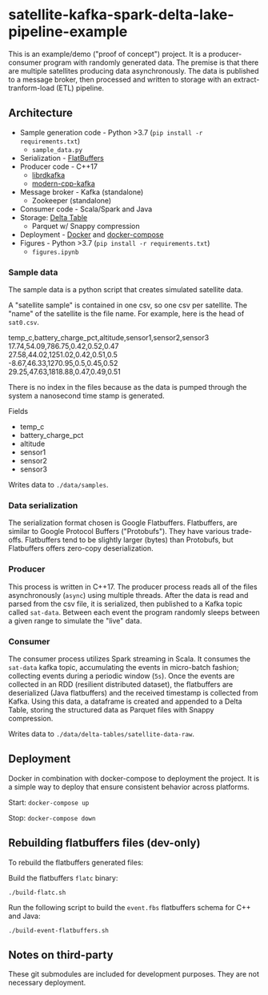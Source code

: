 # satellite-kafka-spark-delta-lake-pipeline-example

This is an example/demo ("proof of concept") project. It is a producer-consumer program with randomly generated data. The premise is that there are multiple satellites producing data asynchronously. The data is published to a message broker, then processed and written to storage with an extract-tranform-load (ETL) pipeline.

## Architecture

- Sample generation code - Python >3.7 (`pip install -r requirements.txt`)
    - `sample_data.py`
- Serialization - [FlatBuffers](https://github.com/google/flatbuffers)
- Producer code - C++17
    - [librdkafka](https://github.com/confluentinc/librdkafka/tree/master)
    - [modern-cpp-kafka](https://github.com/morganstanley/modern-cpp-kafka)
- Message broker - Kafka (standalone)
    - Zookeeper (standalone)
- Consumer code - Scala/Spark and Java
- Storage: [Delta Table](https://delta.io)
    - Parquet w/ Snappy compression
- Deployment - [Docker](https://www.docker.com) and [docker-compose](https://docs.docker.com/compose/)
- Figures - Python >3.7 (`pip install -r requirements.txt`)
    - `figures.ipynb`

### Sample data

The sample data is a python script that creates simulated satellite data.

A "satellite sample" is contained in one csv, so one csv per satellite. The "name" of the satellite is the file name. For example, here is the head of `sat0.csv`.

temp_c,battery_charge_pct,altitude,sensor1,sensor2,sensor3<br>
17.74,54.09,786.75,0.42,0.52,0.47<br>
27.58,44.02,1251.02,0.42,0.51,0.5<br>
-8.67,46.33,1270.95,0.5,0.45,0.52<br>
29.25,47.63,1818.88,0.47,0.49,0.51

There is no index in the files because as the data is pumped through the system a nanosecond time stamp is generated.

Fields
- temp_c
- battery_charge_pct
- altitude
- sensor1
- sensor2
- sensor3

Writes data to `./data/samples`.

### Data serialization

The serialization format chosen is Google Flatbuffers. Flatbuffers, are similar to Google Protocol Buffers ("Protobufs"). They have various trade-offs. Flatbuffers tend to be slightly larger (bytes) than Protobufs, but Flatbuffers offers zero-copy deserialization.

### Producer

This process is written in C++17. The producer process reads all of the files asynchronously (`async`) using multiple threads. After the data is read and parsed from the csv file, it is serialized, then published to a Kafka topic called `sat-data`. Between each event the program randomly sleeps between a given range to simulate the "live" data.

### Consumer

The consumer process utilizes Spark streaming in Scala. It consumes the `sat-data` kafka topic, accumulating the events in micro-batch fashion; collecting events during a periodic window (`5s`). Once the events are collected in an RDD (resilient distributed dataset), the flatbuffers are deserialized (Java flatbuffers) and the received timestamp is collected from Kafka. Using this data, a dataframe is created and appended to a Delta Table, storing the structured data as Parquet files with Snappy compression.

Writes data to `./data/delta-tables/satellite-data-raw`.

## Deployment

Docker in combination with docker-compose to deployment the project. It is a simple way to deploy that ensure consistent behavior across platforms.

Start:
`docker-compose up`

Stop:
`docker-compose down`

## Rebuilding flatbuffers files (dev-only)
To rebuild the flatbuffers generated files:

Build the flatbuffers `flatc` binary:

`./build-flatc.sh`

Run the following script to build the `event.fbs` flatbuffers schema for C++ and Java:

`./build-event-flatbuffers.sh`


## Notes on third-party

These git submodules are included for development purposes. They are not necessary deployment.